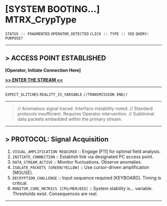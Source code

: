 # [SYSTEM BOOTING...] MTRX_CrypType

`STATUS :: FRAGMENTED`
`OPERATOR_DETECTED`
`CLICK :: TYPE :: SEE`
`QUERY: PURPOSE?`

---

## > ACCESS POINT ESTABLISHED

**[Operator, Initiate Connection Here]**

**[>> ENTER THE STREAM <<](https://Reg0lino.github.io/MTRXCryptype/index.html)**

---

`EXPECT_GLITCHES`
`REALITY_IS_VARIABLE`
`//TRANSMISSION END//`

---

> // Anomalous signal traced. Interface instability noted.
> // Standard protocols insufficient. Requires Operator intervention.
> // Subliminal data packets embedded within the primary stream.

---

## > PROTOCOL: Signal Acquisition

1.  `VISUAL_AMPLIFICATION REQUIRED` :: Engage [F11] for optimal field analysis.
2.  `INITIATE_CONNECTION` :: Establish link via designated PC access point.
3.  `DATA_STREAM_ACTIVE` :: Monitor fluctuations. Observe anomalies.
4.  `ISOLATE_PACKETS [GREEN/YELLOW]` :: Use cursor-driven amplification [MOUSE].
5.  `DECRYPTION_CHALLENGE` :: Input sequence required [KEYBOARD]. Timing is critical.
6.  `MONITOR_CORE_METRICS [CPU/MEM/BIO]` :: System stability is... variable. Thresholds exist. Consequences are real.

---


